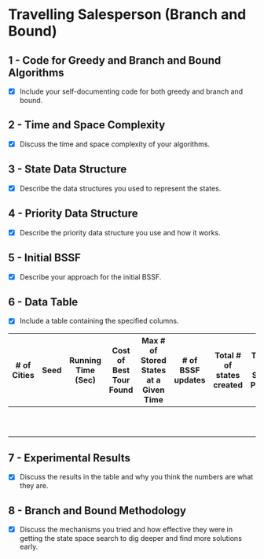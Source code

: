 # Travelling Salesperson (Branch and Bound)

## 1 - Code for Greedy and Branch and Bound Algorithms
- [x] Include your self-documenting code for both greedy and branch and bound.

      
## 2 - Time and Space Complexity
- [x] Discuss the time and space complexity of your algorithms.

## 3 - State Data Structure
- [x] Describe the data structures you used to represent the states.

## 4 - Priority Data Structure
- [x] Describe the priority data structure you use and how it works. 


## 5 - Initial BSSF
- [x] Describe your approach for the initial BSSF.


## 6 - Data Table
- [x] Include a table containing the specified columns.

| # of Cities |  Seed  | Running Time (Sec) | Cost of Best Tour Found | Max # of Stored States at a Given Time | # of BSSF updates | Total # of states created | Total # of States Pruned | Running Time | Tour Cost for Greedy |
|-------------|--------|--------------------|-------------------------|----------------------------------------|-------------------|---------------------------|--------------------------|--------------|----------------------|
|             |    |    |    |    |    |    |    |
|         |    |    |    |    |    |    |    |
|        |    |    |    |    |    |    |    |
|       |    |    |    |    |    |    |    |
|      |   |   |   |   |   |    |    |
|             |    |    |    |    |    |    |    |
|         |    |    |    |    |    |    |    |
|        |    |    |    |    |    |    |    |
|       |    |    |    |    |    |    |    |
|      |   |   |   |   |   |    |    |

## 7 - Experimental Results
- [x] Discuss the results in the table and why you think the numbers are what they are.

## 8 - Branch and Bound Methodology
- [x] Discuss the mechanisms you tried and how effective they were in getting the state space search to dig deeper and find more solutions early.



